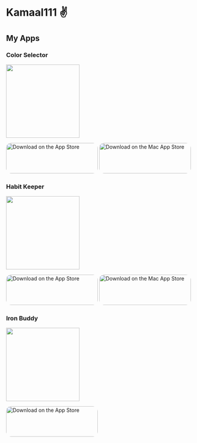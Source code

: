 # Kamaal111 ✌️

## My Apps

### Color Selector

<img src="https://tools-qr-production.s3.amazonaws.com/output/apple-toolbox/1d9991880a8ef5ceab1cc0574de9b74b/8ff5d0d5-5385-483a-a4e4-ed2d15ab17dc.png" width="200px" height="200px">

<a href="https://apps.apple.com/us/app/color-selector/id1506270066?itsct=apps_box&amp;itscg=30200" style="display: inline-block; overflow: hidden; border-top-left-radius: 13px; border-top-right-radius: 13px; border-bottom-right-radius: 13px; border-bottom-left-radius: 13px; width: 250px; height: 83px;"><img src="https://tools.applemediaservices.com/api/badges/download-on-the-app-store/black/en-US?size=250x83&amp;releaseDate=1585958400&h=06b1dae051ed1adb842fb0d514737d4b" alt="Download on the App Store" style="border-top-left-radius: 13px; border-top-right-radius: 13px; border-bottom-right-radius: 13px; border-bottom-left-radius: 13px; width: 250px; height: 83px;"></a>
<a href="https://apps.apple.com/us/app/color-selector/id1506270066?itsct=apps_box&amp;itscg=30200" style="display: inline-block; overflow: hidden; border-top-left-radius: 13px; border-top-right-radius: 13px; border-bottom-right-radius: 13px; border-bottom-left-radius: 13px; width: 250px; height: 83px;"><img src="https://tools.applemediaservices.com/api/badges/download-on-the-mac-app-store/black/en-US?size=250x83&amp;releaseDate=1585958400&h=1cd102b6327c4627788dc2cb5b3fc0bc" alt="Download on the Mac App Store" style="border-top-left-radius: 13px; border-top-right-radius: 13px; border-bottom-right-radius: 13px; border-bottom-left-radius: 13px; width: 250px; height: 83px;"></a>

### Habit Keeper

<img src="https://tools-qr-production.s3.amazonaws.com/output/apple-toolbox/972fa0d4e31c61ab5b2355d40b42835d/9938b37c-ffbc-4e17-a05e-d8988fc1ff22.png" width="200px" height="200px">

<a href="https://apps.apple.com/us/app/habitkeeper/id1535401033?itsct=apps_box&amp;itscg=30200" style="display: inline-block; overflow: hidden; border-top-left-radius: 13px; border-top-right-radius: 13px; border-bottom-right-radius: 13px; border-bottom-left-radius: 13px; width: 250px; height: 83px;"><img src="https://tools.applemediaservices.com/api/badges/download-on-the-app-store/black/en-US?size=250x83&amp;releaseDate=1607817600&h=263016d3a0f9c5a6febf4305b7aeffb9" alt="Download on the App Store" style="border-top-left-radius: 13px; border-top-right-radius: 13px; border-bottom-right-radius: 13px; border-bottom-left-radius: 13px; width: 250px; height: 83px;"></a>
<a href="https://apps.apple.com/us/app/habitkeeper/id1535401033?itsct=apps_box&amp;itscg=30200" style="display: inline-block; overflow: hidden; border-top-left-radius: 13px; border-top-right-radius: 13px; border-bottom-right-radius: 13px; border-bottom-left-radius: 13px; width: 250px; height: 83px;"><img src="https://tools.applemediaservices.com/api/badges/download-on-the-mac-app-store/black/en-US?size=250x83&amp;releaseDate=1607817600&h=4134972af3b3f64672bb9182a5e7cb9c" alt="Download on the Mac App Store" style="border-top-left-radius: 13px; border-top-right-radius: 13px; border-bottom-right-radius: 13px; border-bottom-left-radius: 13px; width: 250px; height: 83px;"></a>

### Iron Buddy

<img src="https://tools-qr-production.s3.amazonaws.com/output/apple-toolbox/1815705641d5561a1c3b2d56c0b4dbbb/c8a4e8d2-d689-401e-bf35-bdc0877e8556.png" width="200px" height="200px">

<a href="https://apps.apple.com/us/app/ironbuddy/id1502158010?itsct=apps_box&amp;itscg=30200" style="display: inline-block; overflow: hidden; border-top-left-radius: 13px; border-top-right-radius: 13px; border-bottom-right-radius: 13px; border-bottom-left-radius: 13px; width: 250px; height: 83px;"><img src="https://tools.applemediaservices.com/api/badges/download-on-the-app-store/black/en-US?size=250x83&amp;releaseDate=1584316800&h=4acd15b2edc1d0acb88ffef8c8553f62" alt="Download on the App Store" style="border-top-left-radius: 13px; border-top-right-radius: 13px; border-bottom-right-radius: 13px; border-bottom-left-radius: 13px; width: 250px; height: 83px;"></a>
